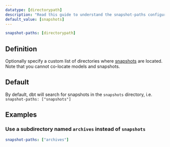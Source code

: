 ```yaml
---
datatype: [directorypath]
description: "Read this guide to understand the snapshot-paths configuration in dbt."
default_value: [snapshots]
---
```

<File name='dbt_project.yml'>

```yml
snapshot-paths: [directorypath]
```

</File>

## Definition
Optionally specify a custom list of directories where [snapshots](/docs/build/snapshots) are located. Note that you cannot co-locate models and snapshots.

## Default
By default, dbt will search for snapshots in the `snapshots` directory, i.e. `snapshot-paths: ["snapshots"]`

## Examples
### Use a subdirectory named `archives` instead of `snapshots`

<File name='dbt_project.yml'>

```yml
snapshot-paths: ["archives"]
```

</File>
